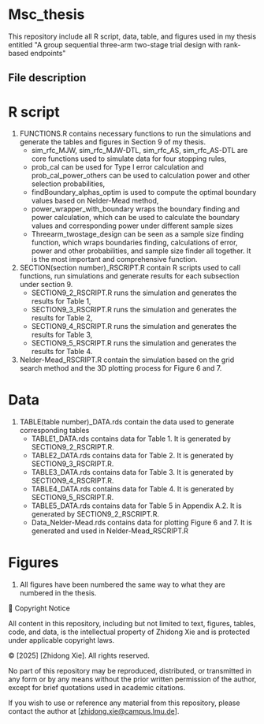 # Msc_thesis
This repository include all R script, data, table, and figures used in my thesis entitled "A group sequential three-arm two-stage trial design with rank-based endpoints"
## File description
# R script
1. FUNCTIONS.R contains necessary functions to run the simulations and generate the tables and figures in Section 9 of my thesis.
   - sim_rfc_MJW, sim_rfc_MJW-DTL, sim_rfc_AS, sim_rfc_AS-DTL are core functions used to simulate data for four stopping rules,
   - prob_cal can be used for Type I error calculation and prob_cal_power_others can be used to calculation power and other selection probabilities,
   - findBoundary_alphas_optim is used to compute the optimal boundary values based on Nelder-Mead method,
   - power_wrapper_with_boundary wraps the boundary finding and power calculation, which can be used to calculate the boundary values and corresponding power under different sample sizes
   - Threearm_twostage_design can be seen as a sample size finding function, which wraps boundaries finding, calculations of error, power and other probabilities, and sample size finder all together. It is the most important and comprehensive function.
2. SECTION(section number)_RSCRIPT.R contain R scripts used to call functions, run simulations and generate results for each subsection under section 9.
   - SECTION9_2_RSCRIPT.R runs the simulation and generates the results for Table 1,
   - SECTION9_3_RSCRIPT.R runs the simulation and generates the results for Table 2,
   - SECTION9_4_RSCRIPT.R runs the simulation and generates the results for Table 3,
   - SECTION9_5_RSCRIPT.R runs the simulation and generates the results for Table 4.
3. Nelder-Mead_RSCRIPT.R contain the simulation based on the grid search method and the 3D plotting process for Figure 6 and 7.
# Data
1. TABLE(table number)_DATA.rds contain the data used to generate corresponding tables
   - TABLE1_DATA.rds contains data for Table 1. It is generated by SECTION9_2_RSCRIPT.R.
   - TABLE2_DATA.rds contains data for Table 2. It is generated by SECTION9_3_RSCRIPT.R.
   - TABLE3_DATA.rds contains data for Table 3. It is generated by SECTION9_4_RSCRIPT.R.
   - TABLE4_DATA.rds contains data for Table 4. It is generated by SECTION9_5_RSCRIPT.R.
   - TABLE5_DATA.rds contains data for Table 5 in Appendix A.2. It is generated by SECTION9_2_RSCRIPT.R.
   - Data_Nelder-Mead.rds contains data for plotting Figure 6 and 7. It is generated and used in Nelder-Mead_RSCRIPT.R
# Figures
1. All figures have been numbered the same way to what they are numbered in the thesis.






📄 Copyright Notice

All content in this repository, including but not limited to text, figures, tables, code, and data, is the intellectual property of Zhidong Xie and is protected under applicable copyright laws.

© [2025] [Zhidong Xie]. All rights reserved.

No part of this repository may be reproduced, distributed, or transmitted in any form or by any means without the prior written permission of the author, except for brief quotations used in academic citations.

If you wish to use or reference any material from this repository, please contact the author at [zhidong.xie@campus.lmu.de].
